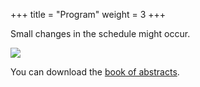 +++
title = "Program"
weight = 3
+++

Small changes in the schedule might occur.

![](Program_NMQC_2025.png)

You can download the [book of abstracts](program_v10.pdf).


